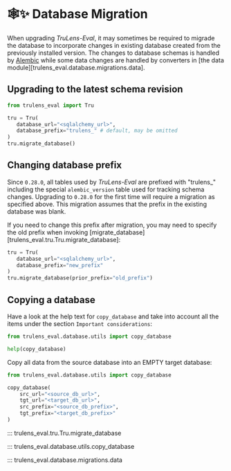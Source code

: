 # 🕸✨ Database Migration

When upgrading _TruLens-Eval_, it may sometimes be required to migrade the
database to incorporate changes in existing database created from the previously
installed version. The changes to database schemas is handled by
[Alembic](https://github.com/sqlalchemy/alembic/) while some data changes are
handled by converters in [the data
module][trulens_eval.database.migrations.data].

## Upgrading to the latest schema revision

```python
from trulens_eval import Tru

tru = Tru(
   database_url="<sqlalchemy_url>",
   database_prefix="trulens_" # default, may be omitted
)
tru.migrate_database()
```

## Changing database prefix

Since `0.28.0`, all tables used by _TruLens-Eval_ are prefixed with "trulens_"
including the special `alembic_version` table used for tracking schema changes.
Upgrading to `0.28.0` for the first time will require a migration as specified
above. This migration assumes that the prefix in the existing database was
blank.

If you need to change this prefix after migration, you may need to specify the
old prefix when invoking
[migrate_database][trulens_eval.tru.Tru.migrate_database]:

```python
tru = Tru(
   database_url="<sqlalchemy_url>",
   database_prefix="new_prefix"
)
tru.migrate_database(prior_prefix="old_prefix")
```

## Copying a database

Have a look at the help text for `copy_database` and take into account all the
items under the section `Important considerations`:

```python
from trulens_eval.database.utils import copy_database

help(copy_database)
```

Copy all data from the source database into an EMPTY target database:

```python
from trulens_eval.database.utils import copy_database

copy_database(
    src_url="<source_db_url>",
    tgt_url="<target_db_url>",
    src_prefix="<source_db_prefix>",
    tgt_prefix="<target_db_prefix>"
)
```

::: trulens_eval.tru.Tru.migrate_database

::: trulens_eval.database.utils.copy_database

::: trulens_eval.database.migrations.data
